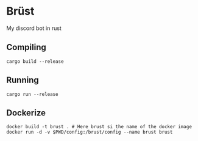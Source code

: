 # Brüst

My discord bot in rust

## Compiling

```
cargo build --release
```

## Running

```
cargo run --release
```

## Dockerize

```
docker build -t brust . # Here brust si the name of the docker image
docker run -d -v $PWD/config:/brust/config --name brust brust
```
